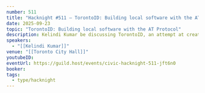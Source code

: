```yaml
---
number: 511
title: "Hacknight #511 – TorontoID: Building local software with the AT Protocol"
date: 2025-09-23
topic: "TorontoID: Building local software with the AT Protocol"
description: Kelindi Kumar be discussing TorontoID, an attempt at creating a unified login and database for local software for the city of Toronto. He'll cover his learnings about what local software looks like and his experience working with the AT Protocol.
speakers:
  - "[[Kelindi Kumar]]"
venue: "[[Toronto City Hall]]"
youtubeID:
eventUrl: https://guild.host/events/civic-hacknight-511-jft6n0
booker:
tags:
  - type/hacknight
---
```

